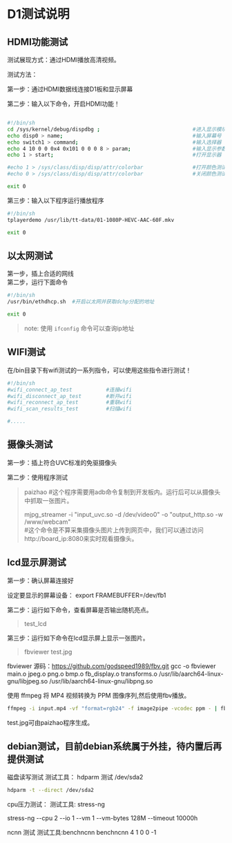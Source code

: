 # D1测试说明

## HDMI功能测试  

测试展现方式：通过HDMI播放高清视频。  

测试方法：  

第一步：通过HDMI数据线连接D1板和显示屏幕  


第二步：输入以下命令，开启HDMI功能！  

~~~ sh

#!/bin/sh
cd /sys/kernel/debug/dispdbg ;								#进入显示模块目录
echo disp0 > name; 											#输入屏幕号
echo switch1 > command; 									#输入选择器
echo 4 10 0 0 0x4 0x101 0 0 0 8 > param; 					#输入显示参数
echo 1 > start;												#打开显示器

#echo 1 > /sys/class/disp/disp/attr/colorbar				#打开颜色测试
#echo 0 > /sys/class/disp/disp/attr/colorbar				#关闭颜色测试

exit 0
~~~

第三步：输入以下程序运行播放程序

~~~ bash
#!/bin/sh  
tplayerdemo /usr/lib/tt-data/01-1080P-HEVC-AAC-60F.mkv

exit 0
~~~

## 以太网测试
第一步，插上合适的网线  
第二步，运行下面命令  
~~~ sh
#!/bin/sh
/usr/bin/ethdhcp.sh  #开启以太网并获取dchp分配的地址

exit 0
~~~

> note: 使用 `ifconfig` 命令可以查询ip地址

## WIFI测试
在/bin目录下有wifi测试的一系列指令，可以使用这些指令进行测试！

~~~ sh
#!/bin/sh
#wifi_connect_ap_test			#连接wifi   
#wifi_disconnect_ap_test		#断开wifi
#wifi_reconnect_ap_test			#重联wifi
#wifi_scan_results_test			#扫描wifi

#.....
~~~

## 摄像头测试
第一步：插上符合UVC标准的免驱摄像头  

第二步：使用程序测试
> paizhao   #这个程序需要用adb命令复制到开发板内。运行后可以从摄像头中抓取一张图片。  
> 
> mjpg_streamer -i "input_uvc.so -d /dev/video0" -o "output_http.so -w /www/webcam"  
> #这个命令是不算采集摄像头图片上传到网页中，我们可以通过访问http://board_ip:8080来实时观看摄像头。  

## lcd显示屏测试
第一步：确认屏幕连接好  

设定要显示的屏幕设备：
export FRAMEBUFFER=/dev/fb1

第二步：运行如下命令，查看屏幕是否输出随机亮点。

> test_lcd  

第三步：运行如下命令在lcd显示屏上显示一张图片。

> fbviewer test.jpg


fbviewer 源码：https://github.com/godspeed1989/fbv.git
gcc -o fbviewer main.o jpeg.o png.o bmp.o fb_display.o transforms.o /usr/lib/aarch64-linux-gnu/libjpeg.so /usr/lib/aarch64-linux-gnu/libpng.so

使用 ffmpeg 将 MP4 视频转换为 PPM 图像序列,然后使用fbv播放。
``` bash
ffmpeg -i input.mp4 -vf "format=rgb24" -f image2pipe -vcodec ppm - | fbv -d /dev/fb0 -n -
```



test.jpg可由paizhao程序生成。
## debian测试，目前debian系统属于外挂，待内置后再提供测试


磁盘读写测试
测试工具： hdparm
测试 /dev/sda2
``` bash
hdparm -t --direct /dev/sda2
```


cpu压力测试：
测试工具: stress-ng

stress-ng --cpu 2 --io 1 --vm 1 --vm-bytes 128M --timeout 10000h


ncnn 测试
测试工具:benchncnn
benchncnn 4 1 0 0 -1







